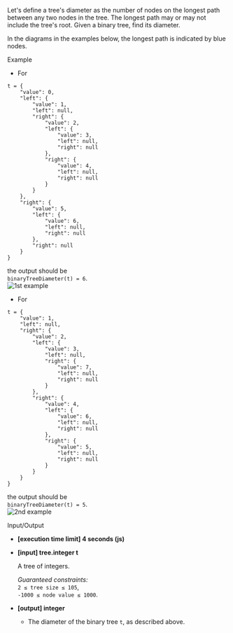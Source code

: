 
Let's define a tree's diameter as the number of nodes on the longest path between any two nodes in the tree. The longest path may or may not include the tree's root. Given a binary tree, find its diameter.

In the diagrams in the examples below, the longest path is indicated by blue nodes.

Example

-   For

```
t = {
    "value": 0,
    "left": {
        "value": 1,
        "left": null,
        "right": {
            "value": 2,
            "left": {
                "value": 3,
                "left": null,
                "right": null
            },
            "right": {
                "value": 4,
                "left": null,
                "right": null
            }
        }
    },
    "right": {
        "value": 5,
        "left": {
            "value": 6,
            "left": null,
            "right": null
        },
        "right": null
    }
}

```

the output should be  
`binaryTreeDiameter(t) = 6`.  
![1st example](https://codesignal.s3.amazonaws.com/tasks/binaryTreeDiameter/img/example1.png?_tm=1581997131163)

-   For

```
t = {
    "value": 1,
    "left": null,
    "right": {
        "value": 2,
        "left": {
            "value": 3,
            "left": null,
            "right": {
                "value": 7,
                "left": null,
                "right": null
            }
        },
        "right": {
            "value": 4,
            "left": {
                "value": 6,
                "left": null,
                "right": null
            },
            "right": {
                "value": 5,
                "left": null,
                "right": null
            }
        }
    }
}

```

the output should be  
`binaryTreeDiameter(t) = 5`.  
![2nd example](https://codesignal.s3.amazonaws.com/tasks/binaryTreeDiameter/img/example2.png?_tm=1581997131378)

Input/Output

-   **[execution time limit] 4 seconds (js)**
    
-   **[input] tree.integer t**
    
    A tree of integers.
    
    _Guaranteed constraints:_  
    `2 ≤ tree size ≤ 105`,  
    `-1000 ≤ node value ≤ 1000`.
    
-   **[output] integer**
    
    -   The diameter of the binary tree  `t`, as described above.
